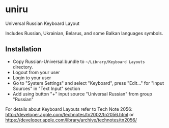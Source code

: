 # uniru
Universal Russian Keyboard Layout

Includes Russian, Ukrainian, Belarus, and some Balkan languages symbols.


## Installation

- Copy Russian-Universal.bundle to `~/Library/Keyboard Layouts` directory.
- Logout from your user
- Login to your user
- Go to "System Settings" and select "Keyboard", press "Edit..." for "Input Sources" in "Text Input" section
- Add using button "+" input source "Universal Russian" from group "Russian"

For details about Keyboard Layouts refer to Tech Note 2056:
http://developer.apple.com/technotes/tn2002/tn2056.html
or
https://developer.apple.com/library/archive/technotes/tn2056/

